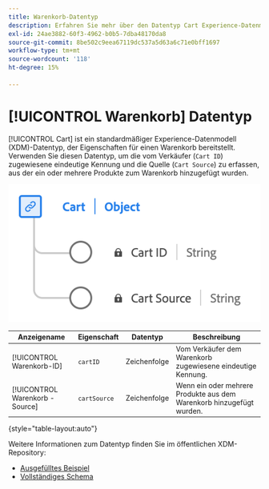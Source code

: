 ```yaml
---
title: Warenkorb-Datentyp
description: Erfahren Sie mehr über den Datentyp Cart Experience-Datenmodell (XDM) .
exl-id: 24ae3882-60f3-4962-b0b5-7dba48170da8
source-git-commit: 8be502c9eea67119dc537a5d63a6c71e0bff1697
workflow-type: tm+mt
source-wordcount: '118'
ht-degree: 15%

---
```


# [!UICONTROL Warenkorb] Datentyp

[!UICONTROL Cart] ist ein standardmäßiger Experience-Datenmodell (XDM)-Datentyp, der Eigenschaften für einen Warenkorb bereitstellt. Verwenden Sie diesen Datentyp, um die vom Verkäufer (`Cart ID`) zugewiesene eindeutige Kennung und die Quelle (`Cart Source`) zu erfassen, aus der ein oder mehrere Produkte zum Warenkorb hinzugefügt wurden.

![Ein Diagramm des Datentyps [!UICONTROL Warenkorb].](../images/data-types/cart.png)

| Anzeigename | Eigenschaft | Datentyp | Beschreibung |
|----------------|-------------------|-----------|------------------------------------------------------------|
| [!UICONTROL Warenkorb-ID] | `cartID` | Zeichenfolge | Vom Verkäufer dem Warenkorb zugewiesene eindeutige Kennung. |
| [!UICONTROL Warenkorb - Source] | `cartSource` | Zeichenfolge | Wenn ein oder mehrere Produkte aus dem Warenkorb hinzugefügt wurden. |

{style="table-layout:auto"}

Weitere Informationen zum Datentyp finden Sie im öffentlichen XDM-Repository:

* [Ausgefülltes Beispiel](https://github.com/adobe/xdm/blob/master/components/datatypes/cart.example.1.json)
* [Vollständiges Schema](https://github.com/adobe/xdm/blob/master/components/datatypes/cart.schema.json)

